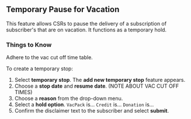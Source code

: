 ## Temporary Pause for Vacation

This feature allows CSRs to pause the delivery of a subscription of subscriber's that are on vacation. It functions as a temporary hold.

### Things to Know

Adhere to the vac cut off time table.

To create a temporary stop:

1. Select **temporary stop**. The **add new temporary stop** feature appears.
2. Choose a **stop date** and **resume date**. (NOTE ABOUT VAC CUT OFF TIMES)
3. Choose a **reason** from the drop-down menu.
4. Select a **hold option**. `VacPack` is... `Credit` is... `Donation` is...
5. Confirm the disclaimer text to the subscriber and select **submit**.